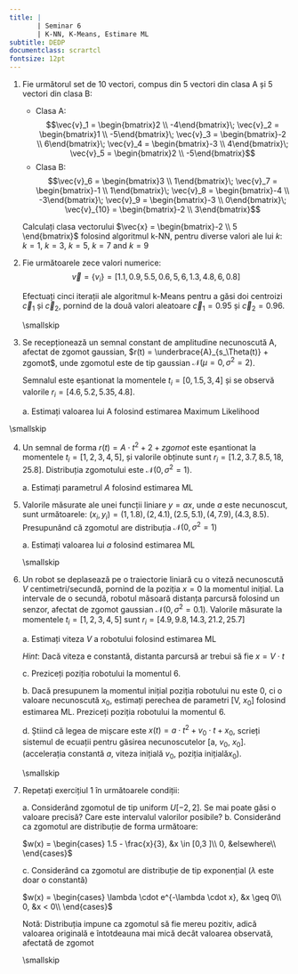 ```yaml
---
title: |
       | Seminar 6
       | K-NN, K-Means, Estimare ML
subtitle: DEDP
documentclass: scrartcl
fontsize: 12pt
---
```



1. Fie următorul set de 10 vectori, compus din 5 vectori din clasa A și 5 vectori din clasa B:
    * Clasa A:
$$\vec{v}_1 = \begin{bmatrix}2 \\ -4\end{bmatrix}\;
\vec{v}_2 = \begin{bmatrix}1 \\ -5\end{bmatrix}\;
\vec{v}_3 = \begin{bmatrix}-2 \\ 6\end{bmatrix}\;
\vec{v}_4 = \begin{bmatrix}-3 \\ 4\end{bmatrix}\;
\vec{v}_5 = \begin{bmatrix}2 \\ -5\end{bmatrix}$$
    * Clasa B:
$$\vec{v}_6 = \begin{bmatrix}3 \\ 1\end{bmatrix}\;
\vec{v}_7 = \begin{bmatrix}-1 \\ 1\end{bmatrix}\;
\vec{v}_8 = \begin{bmatrix}-4 \\ -3\end{bmatrix}\;
\vec{v}_9 = \begin{bmatrix}-3 \\ 0\end{bmatrix}\;
\vec{v}_{10} = \begin{bmatrix}-2 \\ 3\end{bmatrix}$$

    Calculați clasa vectorului $\vec{x} = \begin{bmatrix}-2 \\ 5 \end{bmatrix}$
folosind algoritmul k-NN, pentru diverse valori ale lui $k$: $k=1$, $k=3$, $k=5$, $k=7$ and $k=9$

1. Fie următoarele zece valori numerice:
$$\vec{v} = \left\lbrace v_i \right\rbrace = [ 1.1, 0.9,
5.5, 0.6, 5, 6, 1.3, 4.8, 6, 0.8 ] $$

    Efectuați cinci iterații ale algoritmul k-Means pentru a găsi doi centroizi $\vec{c}_1$ și $\vec{c}_2$,
pornind de la două valori aleatoare $\vec{c}_1 = 0.95$ și $\vec{c}_2 = 0.96$.

	\smallskip


1. Se recepționează un semnal constant de amplitudine necunoscută A, afectat de zgomot gaussian, $r(t) = \underbrace{A}_{s_\Theta(t)} + zgomot$,
unde zgomotul este de tip gaussian $\mathcal{N}(\mu = 0, \sigma^2 = 2)$. 

   Semnalul este eșantionat la momentele $t_i = [0,1.5,3,4]$ și se observă valorile $r_i = [4.6, 5.2, 5.35, 4.8]$.

   a. Estimați valoarea lui A folosind estimarea Maximum Likelihood

\smallskip

4. Un semnal de forma $r(t) = A \cdot t^2 + 2 + zgomot$ este eșantionat la momentele  $t_i = [1,2,3,4,5]$,
 și valorile obținute sunt $r_i = [1.2, 3.7, 8.5, 18, 25.8]$. Distribuția zgomotului este 
 $\mathcal{N}(0,\sigma^2=1)$. 
 
    a. Estimați parametrul $A$ folosind estimarea ML
    
3. Valorile măsurate ale unei funcții liniare $y = ax$, unde $a$ este necunoscut, sunt următoarele:
$(x_i, y_i) = {(1,1.8),(2,4.1),(2.5, 5.1),(4,7.9),(4.3, 8.5)}$. 
Presupunând că zgomotul are distribuția $\mathcal{N}(0,\sigma^2=1)$

    a. Estimați valoarea lui $a$ folosind estimarea ML

    \smallskip

2. Un robot se deplasează pe o traiectorie liniară cu o viteză necunoscută $V$ centimetri/secundă,
pornind de la poziția $x = 0$ la momentul inițial. 
La intervale de o secundă, robotul măsoară distanța parcursă folosind un senzor, afectat de zgomot gaussian $\mathcal{N}(0,\sigma^2=0.1)$.
Valorile măsurate la momentele $t_i = [1,2,3,4,5]$ sunt $r_i = [4.9, 9.8, 14.3, 21.2, 25.7]$

   a. Estimați viteza $V$ a robotului folosind estimarea ML

      *Hint*: Dacă viteza e constantă, distanta parcursă ar trebui să fie $x = V \cdot t$ 

   c. Preziceți poziția robotului la momentul $6$.
   
   b. Dacă presupunem la momentul inițial poziția robotului nu este 0, ci o valoare necunoscută $x_0$, estimați perechea de parametri [V, $x_0$]
   folosind estimarea ML. Preziceți poziția robotului la momentul $6$.

   d. Știind că legea de mișcare este $x(t) = a \cdot t^2 + v_0 \cdot t + x_0$, scrieți sistemul de ecuații pentru găsirea necunoscutelor [a, $v_0$, $x_0$]. 
   (accelerația constantă $a$, viteza inițială $v_0$, poziția inițială$x_0$).

   \smallskip

2. Repetați exercițiul 1 în următoarele condiții:

   a. Considerând zgomotul de tip uniform $U[-2, 2]$. Se mai poate găsi o valoare precisă? Care este intervalul valorilor posibile?
   b. Considerând ca zgomotul are distribuție de forma următoare:
    
      $w(x) = \begin{cases}
      1.5 - \frac{x}{3}, &x \in [0,3 ]\\
      0, &elsewhere\\
      \end{cases}$

   c. Considerând ca zgomotul are distribuție de tip exponențial ($\lambda$ este doar o constantă)
    
      $w(x) = \begin{cases}
      \lambda \cdot e^{-\lambda \cdot x}, &x \geq 0\\
      0, &x < 0\\
      \end{cases}$
       
      Notă: Distribuția impune ca zgomotul să fie mereu pozitiv, adică valoarea originală e întotdeauna mai mică decât valoarea observată, afectată de zgomot

    \smallskip
